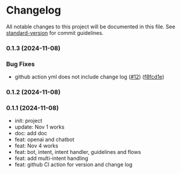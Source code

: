 # Changelog

All notable changes to this project will be documented in this file. See [standard-version](https://github.com/conventional-changelog/standard-version) for commit guidelines.

### 0.1.3 (2024-11-08)


### Bug Fixes

* github action yml does not include change log ([#12](https://github.com/bobbylkchao/blueprint/issues/12)) ([f8fcd1e](https://github.com/bobbylkchao/blueprint/commit/f8fcd1e36951eb7570685671e47d3f6f9ec0c0be))

### 0.1.2 (2024-11-08)

### 0.1.1 (2024-11-08)
- init: project
- update: Nov 1 works
- doc: add doc
- feat: openai and chatbot
- feat: Nov 4 works
- feat: bot, intent, intent handler, guidelines and flows
- feat: add multi-intent handling
- feat: github CI action for version and change log
